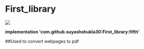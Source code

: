 # First_library

[![](https://jitpack.io/v/suyashshukla30/First_library.svg)](https://jitpack.io/#suyashshukla30/First_library)

**implementation 'com.github.suyashshukla30:First_library:fifth'**

##Used to convert webpages to pdf
